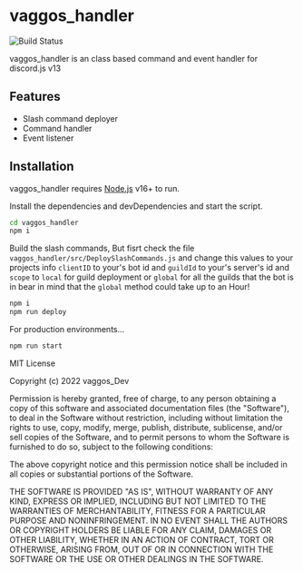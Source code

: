 # vaggos_handler


![Build Status](https://github.com/vaggos_Dev/vaggos_handler/actions/workflows/index.js/badge.svg?branch=main)

vaggos_handler is an class based command and event handler for discord.js v13

## Features

- Slash command deployer
- Command handler
- Event listener

## Installation

vaggos_handler requires [Node.js](https://nodejs.org/) v16+ to run.

Install the dependencies and devDependencies and start the script.

```sh
cd vaggos_handler
npm i
```
Build the slash commands, 
But fisrt check the file `vaggos_handler/src/DeploySlashCommands.js` and change this values to your projects info `clientID` to your's bot id and `guildId` to your's server's id and `scope` to `local` for guild deployment or `global` for all the guilds that the bot is in bear in mind that the `global` method could take up to an Hour!

```sh
npm i
npm run deploy
```

For production environments...

```sh
npm run start
```


MIT License

Copyright (c) 2022 vaggos_Dev

Permission is hereby granted, free of charge, to any person obtaining a copy
of this software and associated documentation files (the "Software"), to deal
in the Software without restriction, including without limitation the rights
to use, copy, modify, merge, publish, distribute, sublicense, and/or sell
copies of the Software, and to permit persons to whom the Software is
furnished to do so, subject to the following conditions:

The above copyright notice and this permission notice shall be included in all
copies or substantial portions of the Software.

THE SOFTWARE IS PROVIDED "AS IS", WITHOUT WARRANTY OF ANY KIND, EXPRESS OR
IMPLIED, INCLUDING BUT NOT LIMITED TO THE WARRANTIES OF MERCHANTABILITY,
FITNESS FOR A PARTICULAR PURPOSE AND NONINFRINGEMENT. IN NO EVENT SHALL THE
AUTHORS OR COPYRIGHT HOLDERS BE LIABLE FOR ANY CLAIM, DAMAGES OR OTHER
LIABILITY, WHETHER IN AN ACTION OF CONTRACT, TORT OR OTHERWISE, ARISING FROM,
OUT OF OR IN CONNECTION WITH THE SOFTWARE OR THE USE OR OTHER DEALINGS IN THE
SOFTWARE.
